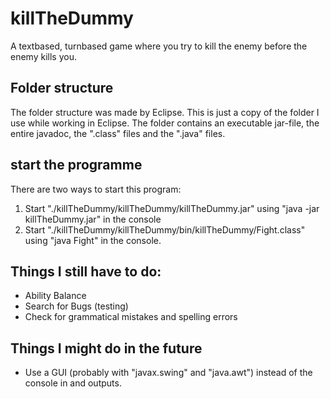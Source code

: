 # killTheDummy
A textbased, turnbased game where you try to kill the enemy before the enemy kills you.

## Folder structure
The folder structure was made by Eclipse. This is just a copy of the folder I use while working in Eclipse.
The folder contains an executable jar-file, the entire javadoc, the ".class" files and the ".java" files.

## start the programme
There are two ways to start this program:
1. Start "./killTheDummy/killTheDummy/killTheDummy.jar" using "java -jar killTheDummy.jar" in the console
2. Start "./killTheDummy/killTheDummy/bin/killTheDummy/Fight.class" using "java Fight" in the console.

## Things I still have to do:
- Ability Balance
- Search for Bugs (testing)
- Check for grammatical mistakes and spelling errors

## Things I might do in the future
- Use a GUI (probably with "javax.swing" and "java.awt") instead of the console in and outputs.
